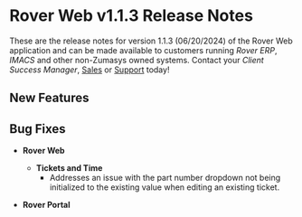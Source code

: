 # Rover Web v1.1.3 Release Notes

<badge text= "Version 1.1.3" vertical="middle" />

<PageHeader />

These are the release notes for version 1.1.3 (06/20/2024) of the Rover Web application and can be made available to customers running _Rover ERP_, _IMACS_ and other non-Zumasys owned systems. Contact your _Client Success Manager_, [Sales](mailto:sales@zumasys.com?subject=Rover%20Web%20v1.1.3) or [Support](mailto:help@zumasys.com?subject=Rover%20Web%20v1.1.3) today!

## New Features
  

## Bug Fixes

- **Rover Web**
  - **Tickets and Time**
    - Addresses an issue with the part number dropdown not being initialized to the existing value when editing an existing ticket.
    
- **Rover Portal**
<PageFooter />
